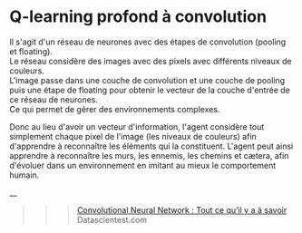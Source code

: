 # **Q-learning profond à convolution**

Il s'agit d'un réseau de neurones avec des étapes de convolution (pooling et floating).  
Le réseau considère des images avec des pixels avec différents niveaux de couleurs.  
L'image passe dans une couche de convolution et une couche de pooling puis une étape de floating pour obtenir le vecteur de la couche d'entrée de ce réseau de neurones.  
Ce qui permet de gérer des environnements complexes.  

Donc au lieu d'avoir un vecteur d'information, l'agent considère tout simplement chaque pixel de l'image (les niveaux de couleurs) afin d'apprendre à reconnaître les éléments qui la constituent. L'agent peut ainsi apprendre à reconnaître les murs, les ennemis, les chemins et cætera, afin d'évoluer dans un environnement en imitant au mieux le comportement humain.


__
>>> [Convolutional Neural Network : Tout ce qu’il y a à savoir](https://datascientest.com/convolutional-neural-network) Datascientest.com